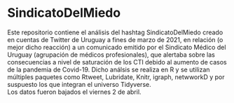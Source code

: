 # SindicatoDelMiedo
Este repositorio contiene el análisis del hashtag SindicatoDelMiedo creado en cuentas de Twitter de Uruguay a fines de marzo de 2021, en relación (o mejor dicho reacción) a un comunicado emitido por el Sindicato Médico del Uruguay (agrupación de médicos profesionales), que alertaba sobre las consecuencias a nivel de saturación de los CTI debido al aumento de casos de la pandemia de Covid-19. 
Dicho análsis se realiza en R y se utilizan múltiples paquetes como Rtweet, Lubridate, Knitr, igraph, netwworkD y por suspuesto los que integran el universo Tidyverse.  
Los datos fueron bajados el viernes 2 de abril.
